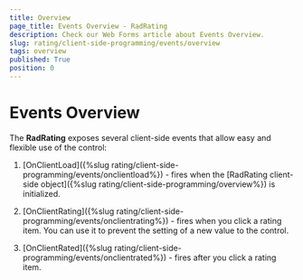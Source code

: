 ```yaml
---
title: Overview
page_title: Events Overview - RadRating
description: Check our Web Forms article about Events Overview.
slug: rating/client-side-programming/events/overview
tags: overview
published: True
position: 0
---
```


# Events Overview

The **RadRating** exposes several client-side events that allow easy and flexible use of the control:

1. [OnClientLoad]({%slug rating/client-side-programming/events/onclientload%}) - fires when the [RadRating client-side object]({%slug rating/client-side-programming/overview%}) is initialized.

1. [OnClientRating]({%slug rating/client-side-programming/events/onclientrating%}) - fires when you click a rating item. You can use it to prevent the setting of a new value to the control.

1. [OnClientRated]({%slug rating/client-side-programming/events/onclientrated%}) - fires after you click a rating item.
